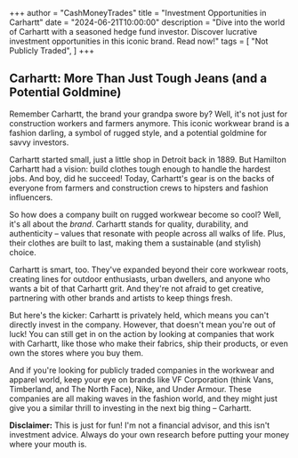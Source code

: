 +++
author = "CashMoneyTrades"
title = "Investment Opportunities in Carhartt"
date = "2024-06-21T10:00:00"
description = "Dive into the world of Carhartt with a seasoned hedge fund investor. Discover lucrative investment opportunities in this iconic brand.  Read now!"
tags = [
    "Not Publicly Traded",
]
+++
        


## Carhartt: More Than Just Tough Jeans (and a Potential Goldmine)

Remember Carhartt, the brand your grandpa swore by?  Well, it's not just for construction workers and farmers anymore. This iconic workwear brand is a fashion darling, a symbol of rugged style, and a potential goldmine for savvy investors. 

Carhartt started small, just a little shop in Detroit back in 1889. But Hamilton Carhartt had a vision: build clothes tough enough to handle the hardest jobs.  And boy, did he succeed!  Today, Carhartt's gear is on the backs of everyone from farmers and construction crews to hipsters and fashion influencers.

So how does a company built on rugged workwear become so cool?  Well, it's all about the *brand*. Carhartt stands for quality, durability, and authenticity – values that resonate with people across all walks of life. Plus, their clothes are built to last, making them a sustainable (and stylish) choice. 

Carhartt is smart, too. They've expanded beyond their core workwear roots, creating lines for outdoor enthusiasts, urban dwellers, and anyone who wants a bit of that Carhartt grit.  And they're not afraid to get creative, partnering with other brands and artists to keep things fresh. 

But here's the kicker: Carhartt is privately held, which means you can't directly invest in the company.  However, that doesn't mean you're out of luck!  You can still get in on the action by looking at companies that work with Carhartt, like those who make their fabrics, ship their products, or even own the stores where you buy them. 

And if you're looking for publicly traded companies in the workwear and apparel world, keep your eye on brands like VF Corporation (think Vans, Timberland, and The North Face), Nike, and Under Armour. These companies are all making waves in the fashion world, and they might just give you a similar thrill to investing in the next big thing – Carhartt. 

**Disclaimer:**  This is just for fun!  I'm not a financial advisor, and this isn't investment advice.  Always do your own research before putting your money where your mouth is. 

        